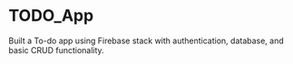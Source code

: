 # TODO_App
Built a To-do app using Firebase stack with authentication, database, and basic CRUD functionality.
